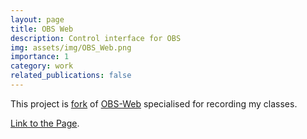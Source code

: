 ```yaml
---
layout: page
title: OBS Web
description: Control interface for OBS
img: assets/img/OBS_Web.png
importance: 1
category: work
related_publications: false
---
```


This project is <a href="https://github.com/stefanmarks/OBS-Web" target="_blank">fork</a> of <a href="https://github.com/Niek/obs-web" target="_blank">OBS-Web</a> specialised for recording my classes.

<a href="https://stefanmarks.github.io/assets/html/obs-web/index.html" target="_blank">Link to the Page</a>.

